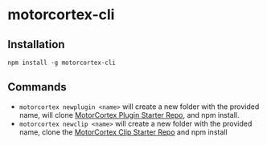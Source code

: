 # motorcortex-cli

## Installation
`npm install -g motorcortex-cli`

## Commands
* `motorcortex newplugin <name>` will create a new folder with the provided name, will
clone [MotorCortex Plugin Starter Repo](https://github.com/kissmybutton/motorcortex-plugin-starter),
and npm install.
* `motorcortex newclip <name>` will create a new folder with the provided name, clone the 
[MotorCortex Clip Starter Repo](https://github.com/kissmybutton/motorcortex-clip-starter)
and npm install